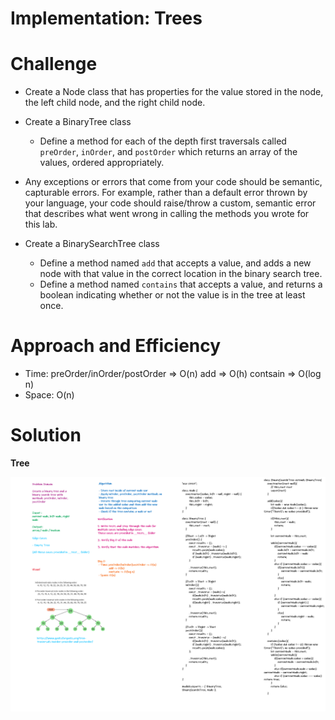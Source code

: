 # Implementation: Trees


# Challenge

- Create a Node class that has properties for the value stored in the node, the left child node, and the right child node.
- Create a BinaryTree class
   - Define a method for each of the depth first traversals called `preOrder`, `inOrder`, and `postOrder` which returns an array of the values, ordered appropriately.
- Any exceptions or errors that come from your code should be semantic, capturable errors. For example, rather than a default error thrown by your language, your code should raise/throw a custom, semantic error that describes what went wrong in calling the methods you wrote for this lab.

- Create a BinarySearchTree class
   - Define a method named `add` that accepts a value, and adds a new node with that value in the correct location in the binary search tree.
   - Define a method named `contains` that accepts a value, and returns a boolean indicating whether or not the value is in the tree at least once.


# Approach and Efficiency

- Time: preOrder/inOrder/postOrder => O(n)
        add => O(h)
        contsain => O(log n)
 - Space: O(n)


 # Solution

 **Tree**

 ![tree](assets/tree.png)